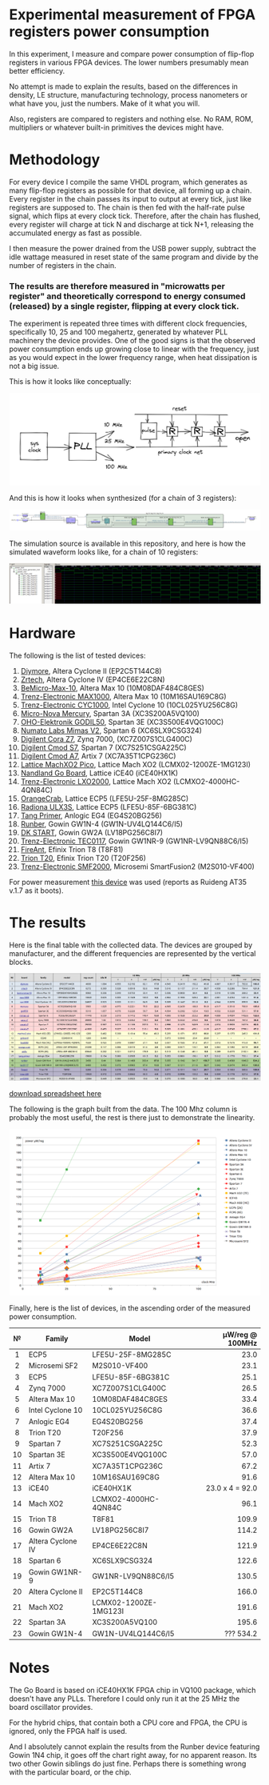 # Experimental measurement of FPGA registers power consumption

In this experiment, I measure and compare power consumption of flip-flop registers in various FPGA devices. The lower numbers presumably mean better efficiency.

No attempt is made to explain the results, based on the differences in density, LE structure, manufacturing technology, process nanometers or what have you, just the numbers. Make of it what you will.

Also, registers are compared to registers and nothing else. No RAM, ROM, multipliers or whatever built-in primitives the devices might have.

# Methodology

For every device I compile the same VHDL program, which generates as many flip-flop registers as possible for that device, all forming up a chain. Every register in the chain passes its input to output at every tick, just like registers are supposed to. The chain is then fed with the half-rate pulse signal, which flips at every clock tick. Therefore, after the chain has flushed, every register will charge at tick N and discharge at tick N+1, releasing the accumulated energy as fast as possible.

I then measure the power drained from the USB power supply, subtract the idle wattage measured in reset state of the same program and divide by the number of registers in the chain. 

### The results are therefore measured in "microwatts per register" and theoretically correspond to energy consumed (released) by a single register, flipping at every clock tick.

The experiment is repeated three times with different clock frequencies, specifically 10, 25 and 100 megahertz, generated by whatever PLL machinery the device provides. One of the good signs is that the observed power consumption ends up growing close to linear with the frequency, just as you would expect in the lower frequency range, when heat dissipation is not a big issue.

This is how it looks like conceptually:

![Sketch](/images/power_draft.png)

And this is how it looks when synthesized (for a chain of 3 registers):

![Scheme](/images/power_tech.png)

The simulation source is available in this repository, and here is how the simulated waveform looks like, for a chain of 10 registers:

![Waveform](/images/power_waveform.png)

# Hardware

The following is the list of tested devices:

1. [Diymore](https://www.diymore.cc/products/eprom-5v-altera-fpga-cycloneii-ep2c5t144-minimum-system-development-board-usb-blaster-mini-usb-cable-10pin-jtag-connection-cable), Altera Cyclone II (EP2C5T144C8)
2. [Zrtech](https://www.youtube.com/watch?v=X9qC44bT3r4), Altera Cyclone IV (EP4CE6E22C8N)
3. [BeMicro-Max-10](https://community.intel.com/t5/FPGA-Wiki/BeMicro-Max-10/ta-p/735231), Altera Max 10 (10M08DAF484C8GES)
4. [Trenz-Electronic MAX1000](https://shop.trenz-electronic.de/en/TEI0001-03-16-C8A-MAX1000-IoT-Maker-Board-16-kLE-32-MByte-SDRAM), Altera Max 10 (10M16SAU169C8G)
5. [Trenz-Electronic CYC1000](https://shop.trenz-electronic.de/en/Products/Trenz-Electronic/CYC1000-Intel-Cyclone-10/), Intel Cyclone 10 (10CL025YU256C8G)
6. [Micro-Nova Mercury](https://www.micro-nova.com/mercury), Spartan 3A (XC3S200A5VQ100)
7. [OHO-Elektronik GODIL50](http://www.oho-elektronik.de/pics/UM_GODIL.pdf), Spartan 3E (XC3S500E4VQG100C)
8. [Numato Labs Mimas V2](https://numato.com/product/mimas-v2-spartan-6-fpga-development-board-with-ddr-sdram/), Spartan 6 (XC6SLX9CSG324)
9. [Digilent Cora Z7](https://digilent.com/reference/programmable-logic/cora-z7/start), Zynq 7000, (XC7Z007S1CLG400C)
10. [Digilent Cmod S7](https://digilent.com/reference/programmable-logic/cmod-s7/start), Spartan 7 (XC7S251CSGA225C)
11. [Digilent Cmod A7](https://digilent.com/reference/programmable-logic/cmod-a7/start), Artix 7 (XC7A35T1CPG236C)
12. [Lattice MachXO2 Pico](https://www.latticesemi.com/alpha-mxo2-pico-kit), Lattice Mach XO2 (LCMX02-1200ZE-1MG123I)
13. [Nandland Go Board](https://www.nandland.com/blog/go-board-introduction.html), Lattice iCE40 (iCE40HX1K)
14. [Trenz-Electronic LXO2000](https://shop.trenz-electronic.de/en/TEL0001-02-LXO2000-with-Lattice-XO2-4000-On-Board-USB/JTAG-2.5-x-6.15-cm), Lattice Mach XO2 (LCMXO2-4000HC-4QN84C)
15. [OrangeCrab](https://1bitsquared.com/products/orangecrab), Lattice ECP5 (LFE5U-25F-8MG285C)
16. [Radiona ULX3S](https://www.crowdsupply.com/radiona/ulx3s), Lattice ECP5 (LFE5U-85F-6BG381C)
17. [Tang Primer](https://tang.sipeed.com/en/), Anlogic EG4 (EG4S20BG256)
18. [Runber](https://www.seeedstudio.com/Gowin-RUNBER-Development-Board-p-4779.html), Gowin GW1N-4 (GW1N-UV4LQ144C6/I5)
19. [DK START](https://gowinsemi.com/en/support/devkits_detail/31/), Gowin GW2A (LV18PG256C8I7)
20. [Trenz-Electronic TEC0117](https://shop.trenz-electronic.de/en/TEC0117-01-FPGA-Module-with-GOWIN-LittleBee-and-8-MByte-internal-SDRAM), Gowin GW1NR-9 (GW1NR-LV9QN88C6/I5)
21. [FireAnt](https://www.crowdsupply.com/jungle-elec/fireant), Efinix Trion T8 (T8F81)
22. [Trion T20](https://www.efinixinc.com/products-devkits-triont20.html), Efinix Trion T20 (T20F256)
23. [Trenz-Electronic SMF2000](https://shop.trenz-electronic.de/en/TEM0001-01A-010C-SMF2000-FPGA-Module-with-Microsemi-SmartFusion2-8-MByte-SDRAM), Microsemi SmartFusion2 (M2S010-VF400)

For power measurement [this device](https://www.amazon.de/-/en/gp/product/B07W6MWNMV/) was used (reports as Ruideng AT35 v.1.7 as it boots).

# The results

Here is the final table with the collected data. The devices are grouped by manufacturer, and the different frequencies are represented by the vertical blocks.

![Scheme](/images/power_table.png)

[download spreadsheet here](https://github.com/targeted/fpga-reg-power/blob/main/docs/power_data.ods?raw=true)

The following is the graph built from the data. The 100 Mhz column is probably the most useful, the rest is there just to demonstrate the linearity.

![Scheme](/images/power_graph.png)

Finally, here is the list of devices, in the ascending order of the measured power consumption.

|  №  | Family            | Model                 | µW/reg @ 100MHz   |
| :-: | ----------------- | --------------------- | ----------------: |
| 1   | ECP5              | LFE5U-25F-8MG285C     |              23.0 |
| 2   | Microsemi SF2     | M2S010-VF400          |              23.1 |
| 3   | ECP5              | LFE5U-85F-6BG381C     |              25.1 |
| 4   | Zynq 7000         | XC7Z007S1CLG400C      |              26.5 |
| 5   | Altera Max 10     | 10M08DAF484C8GES      |              33.4 |
| 6   | Intel Cyclone 10  | 10CL025YU256C8G       |              36.6 |
| 7   | Anlogic EG4       | EG4S20BG256           |              37.4 |
| 8   | Trion T20         | T20F256               |              37.9 |
| 9   | Spartan 7         | XC7S251CSGA225C       |              52.3 |
| 10  | Spartan 3E        | XC3S500E4VQG100C      |              57.0 |
| 11  | Artix 7           | XC7A35T1CPG236C       |              67.2 |
| 12  | Altera Max 10     | 10M16SAU169C8G        |              91.6 |
| 13  | iCE40             | iCE40HX1K             |   23.0 x 4 = 92.0 |
| 14  | Mach XO2          | LCMXO2-4000HC-4QN84C  |              96.1 |
| 15  | Trion T8          | T8F81                 |             109.9 |
| 16  | Gowin GW2A        | LV18PG256C8I7         |             114.2 |
| 17  | Altera Cyclone IV | EP4CE6E22C8N          |             121.9 |
| 18  | Spartan 6         | XC6SLX9CSG324         |             122.6 |
| 19  | Gowin GW1NR-9     | GW1NR-LV9QN88C6/I5    |             130.5 |
| 20  | Altera Cyclone II | EP2C5T144C8           |             166.0 |
| 21  | Mach XO2          | LCMX02-1200ZE-1MG123I |             191.6 |
| 22  | Spartan 3A        | XC3S200A5VQ100        |             195.6 |
| 23  | Gowin GW1N-4      | GW1N-UV4LQ144C6/I5    |         ??? 534.2 |

# Notes

The Go Board is based on iCE40HX1K FPGA chip in VQ100 package, which doesn't have any PLLs. Therefore I could only run it at the 25 MHz the board oscillator provides.

For the hybrid chips, that contain both a CPU core and FPGA, the CPU is ignored, only the FPGA half is used.

And I absolutely cannot explain the results from the Runber device featuring Gowin 1N4 chip, it goes off the chart right away, for no apparent reason. Its two other Gowin siblings do just fine. Perhaps there is something wrong with the particular board, or the chip.
